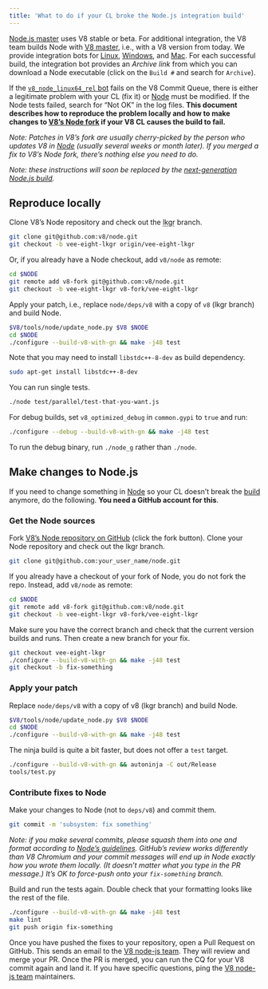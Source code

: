 ```yaml
---
title: 'What to do if your CL broke the Node.js integration build'
---
```

[Node.js master](https://github.com/nodejs/node) uses V8 stable or beta. For additional integration, the V8 team builds Node with [V8 master](https://chromium.googlesource.com/v8/v8.git), i.e., with a V8 version from today. We provide integration bots for [Linux](https://ci.chromium.org/p/v8/builders/luci.v8.ci/V8%20Linux64%20-%20node.js%20integration), [Windows](https://ci.chromium.org/p/v8/builders/luci.v8.ci/V8%20Win64%20-%20node.js%20integration), and [Mac](https://ci.chromium.org/p/v8/builders/luci.v8.ci/V8%20Mac64%20-%20node.js%20integration). For each successful build, the integration bot provides an *Archive link* from which you can download a Node executable (click on the `Build #` and search for `Archive`).

If the [`v8_node_linux64_rel` bot](https://ci.chromium.org/p/v8/builders/luci.v8.try/v8_node_linux64_rel) fails on the V8 Commit Queue, there is either a legitimate problem with your CL (fix it) or [Node](https://github.com/v8/node/) must be modified. If the Node tests failed, search for “Not OK” in the log files. **This document describes how to reproduce the problem locally and how to make changes to [V8’s Node fork](https://github.com/v8/node/) if your V8 CL causes the build to fail.**

*Note: Patches in V8’s fork are usually cherry-picked by the person who updates V8 in [Node](https://github.com/nodejs/node) (usually several weeks or month later). If you merged a fix to V8’s Node fork, there’s nothing else you need to do.*

*Note: these instructions will soon be replaced by the [next-generation Node.js build](/docs/node-next-generation).*

## Reproduce locally

Clone V8’s Node repository and check out the <abbr title="last known good revision">lkgr</abbr> branch.

```bash
git clone git@github.com:v8/node.git
git checkout -b vee-eight-lkgr origin/vee-eight-lkgr
```

Or, if you already have a Node checkout, add `v8/node` as remote:

```bash
cd $NODE
git remote add v8-fork git@github.com:v8/node.git
git checkout -b vee-eight-lkgr v8-fork/vee-eight-lkgr
```

Apply your patch, i.e., replace `node/deps/v8` with a copy of `v8` (lkgr branch) and build Node.

```bash
$V8/tools/node/update_node.py $V8 $NODE
cd $NODE
./configure --build-v8-with-gn && make -j48 test
```

Note that you may need to install `libstdc++-8-dev` as build dependency.

```bash
sudo apt-get install libstdc++-8-dev
```

You can run single tests.

```bash
./node test/parallel/test-that-you-want.js
```

For debug builds, set `v8_optimized_debug` in `common.gypi` to `true` and run:

```bash
./configure --debug --build-v8-with-gn && make -j48 test
```

To run the debug binary, run `./node_g` rather than `./node`.

## Make changes to Node.js

If you need to change something in [Node](https://github.com/v8/node/) so your CL doesn’t break the [build](https://ci.chromium.org/p/v8/builders/luci.v8.ci/V8%20Linux64%20-%20node.js%20integration) anymore, do the following. **You need a GitHub account for this**.

### Get the Node sources

Fork [V8’s Node repository on GitHub](https://github.com/v8/node/) (click the fork button). Clone your Node repository and check out the lkgr branch.

```bash
git clone git@github.com:your_user_name/node.git
```

If you already have a checkout of your fork of Node, you do not fork the repo. Instead, add `v8/node` as remote:

```bash
cd $NODE
git remote add v8-fork git@github.com:v8/node.git
git checkout -b vee-eight-lkgr v8-fork/vee-eight-lkgr
```

Make sure you have the correct branch and check that the current version builds and runs. Then create a new branch for your fix.

```bash
git checkout vee-eight-lkgr
./configure --build-v8-with-gn && make -j48 test
git checkout -b fix-something
```

### Apply your patch

Replace `node/deps/v8` with a copy of v8 (lkgr branch) and build Node.

```bash
$V8/tools/node/update_node.py $V8 $NODE
cd $NODE
./configure --build-v8-with-gn && make -j48 test
```

The ninja build is quite a bit faster, but does not offer a `test` target.

```bash
./configure --build-v8-with-gn && autoninja -C out/Release
tools/test.py
```

### Contribute fixes to Node

Make your changes to Node (not to `deps/v8`) and commit them.

```bash
git commit -m 'subsystem: fix something'
```

*Note: if you make several commits, please squash them into one and format according to [Node’s guidelines](https://github.com/nodejs/node/blob/master/CONTRIBUTING.md#commit-guidelines). GitHub’s review works differently than V8 Chromium and your commit messages will end up in Node exactly how you wrote them locally. (It doesn’t matter what you type in the PR message.) It’s OK to force-push onto your `fix-something` branch.*

Build and run the tests again. Double check that your formatting looks like the rest of the file.

```bash
./configure --build-v8-with-gn && make -j48 test
make lint
git push origin fix-something
```

Once you have pushed the fixes to your repository, open a Pull Request on GitHub. This sends an email to the [V8 node-js team](https://github.com/orgs/v8/teams/node-js). They will review and merge your PR. Once the PR is merged, you can run the CQ for your V8 commit again and land it. If you have specific questions, ping the [V8 node-js team](https://github.com/orgs/v8/teams/node-js) maintainers.
